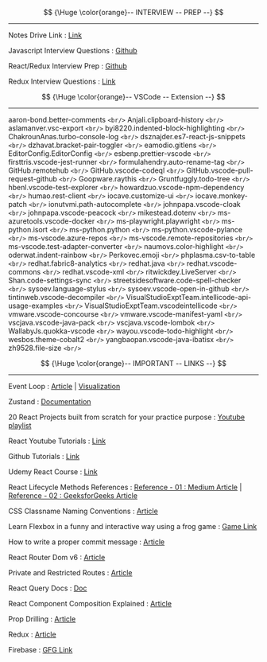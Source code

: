 $$
{\Huge \color{orange}-- INTERVIEW -- PREP --}
$$

<hr/>

Notes Drive Link : [Link](https://drive.google.com/drive/folders/1vwIFrWl36GJKIt6K1XWpGt9TYO2wdpuu?usp=sharing)

Javascript Interview Questions : [Github](https://github.com/sudheerj/javascript-interview-questions)

React/Redux Interview Prep : [Github](https://github.com/sudheerj/reactjs-interview-questions)

Redux Interview Questions : [Link](https://www.interviewbit.com/redux-interview-questions/#redux-mcq-questions)

$$
{\Huge \color{orange}-- VSCode -- Extension --}
$$

<hr/>

aaron-bond.better-comments `<br/>`
Anjali.clipboard-history `<br/>`
aslamanver.vsc-export `<br/>`
byi8220.indented-block-highlighting `<br/>`
ChakrounAnas.turbo-console-log `<br/>`
dsznajder.es7-react-js-snippets `<br/>`
dzhavat.bracket-pair-toggler `<br/>`
eamodio.gitlens `<br/>`
EditorConfig.EditorConfig `<br/>`
esbenp.prettier-vscode `<br/>`
firsttris.vscode-jest-runner `<br/>`
formulahendry.auto-rename-tag `<br/>`
GitHub.remotehub `<br/>`
GitHub.vscode-codeql `<br/>`
GitHub.vscode-pull-request-github `<br/>`
Goopware.raythis `<br/>`
Gruntfuggly.todo-tree `<br/>`
hbenl.vscode-test-explorer `<br/>`
howardzuo.vscode-npm-dependency `<br/>`
humao.rest-client `<br/>`
iocave.customize-ui `<br/>`
iocave.monkey-patch `<br/>`
ionutvmi.path-autocomplete `<br/>`
johnpapa.vscode-cloak `<br/>`
johnpapa.vscode-peacock `<br/>`
mikestead.dotenv `<br/>`
ms-azuretools.vscode-docker `<br/>`
ms-playwright.playwright `<br/>`
ms-python.isort `<br/>`
ms-python.python `<br/>`
ms-python.vscode-pylance `<br/>`
ms-vscode.azure-repos `<br/>`
ms-vscode.remote-repositories `<br/>`
ms-vscode.test-adapter-converter `<br/>`
naumovs.color-highlight `<br/>`
oderwat.indent-rainbow `<br/>`
Perkovec.emoji `<br/>`
phplasma.csv-to-table `<br/>`
redhat.fabric8-analytics `<br/>`
redhat.java `<br/>`
redhat.vscode-commons `<br/>`
redhat.vscode-xml `<br/>`
ritwickdey.LiveServer `<br/>`
Shan.code-settings-sync `<br/>`
streetsidesoftware.code-spell-checker `<br/>`
sysoev.language-stylus `<br/>`
sysoev.vscode-open-in-github `<br/>`
tintinweb.vscode-decompiler `<br/>`
VisualStudioExptTeam.intellicode-api-usage-examples `<br/>`
VisualStudioExptTeam.vscodeintellicode `<br/>`
vmware.vscode-concourse `<br/>`
vmware.vscode-manifest-yaml `<br/>`
vscjava.vscode-java-pack `<br/>`
vscjava.vscode-lombok `<br/>`
WallabyJs.quokka-vscode `<br/>`
wayou.vscode-todo-highlight `<br/>`
wesbos.theme-cobalt2 `<br/>`
yangbaopan.vscode-java-ibatisx `<br/>`
zh9528.file-size `<br/>`

$$
{\Huge \color{orange}-- IMPORTANT -- LINKS --}
$$

<hr/>

Event Loop : [Article](https://dev.to/lydiahallie/javascript-visualized-event-loop-3dif) | [Visualization](http://latentflip.com/loupe/)

Zustand : [Documentation](https://docs.pmnd.rs/zustand/getting-started/introduction)

20 React Projects built from scratch for your practice purpose : [Youtube playlist](https://www.youtube.com/playlist?list=PL-J2q3Ga50oMQa1JdSJxYoZELwOJAXExP)

React Youtube Tutorials : [Link](https://www.youtube.com/playlist?list=PLC3y8-rFHvwgg3vaYJgHGnModB54rxOk3)

Github Tutorials : [Link](https://www.youtube.com/playlist?list=PLu0W_9lII9agwhy658ZPA0MTStKUJTWPi)

Udemy React Course : [Link](https://www.udemy.com/course/react-the-complete-guide-incl-redux/)

React Lifecycle Methods References : [Reference - 01 : Medium Article](https://medium.com/how-to-react/react-life-cycle-methods-with-examples-2bdb7465332b) | [Reference - 02 : GeeksforGeeks Article](https://www.geeksforgeeks.org/reactjs-lifecycle-components/)

CSS Classname Naming Conventions : [Article](https://getbem.com/naming/)

Learn Flexbox in a funny and interactive way using a frog game : [Game Link](https://flexboxfroggy.com/)

How to write a proper commit message : [Article](https://chiamakaikeanyi.dev/how-to-write-good-git-commit-messages/)

React Router Dom v6 : [Article](https://blog.webdevsimplified.com/2022-07/react-router/)

Private and Restricted Routes : [Article](https://www.robinwieruch.de/react-router-private-routes/)

React Query Docs : [Doc](https://tanstack.com/query/v4/docs/react/reference/useQuery)

React Component Composition Explained : [Article](https://felixgerschau.com/react-component-composition/)

Prop Drilling : [Article](https://kentcdodds.com/blog/prop-drilling)

Redux : [Article](https://blog.logrocket.com/understanding-redux-tutorial-examples/)

Firebase : [GFG Link](https://www.geeksforgeeks.org/how-to-use-firestore-database-in-reactjs/)
